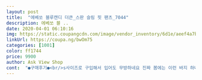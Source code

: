 ```yaml
---
layout: post 
title:  "에베쏘 블루캔디 더큰_스판 슬림 핏 팬츠_7044" 
description: 에베쏘 블 ..
date: 2020-04-01 06:10:16 
img: https://static.coupangcdn.com/image/vendor_inventory/6d1e/aeef4a7b28523c741bcd45d9381bf9a7819756257e9b8b82949035b91eec.jpg 
linkUrl: https://coupa.ng/bwOm75 
categories: [1001] 
color: ff1744 
price: 9900 
author: Ask View Shop 
cont:  "●구매후기●<br/>s사이즈로 구입해서 입어도 무방하네요 진짜 봄에는 이런 바지 하나씩 있는게 가장 좋지요<br/>데일리로 잘입을 것 같아용<br/>바지잘못사면 허벅지 띵띵하게 부각되 보이는것 같구<br/>사이즈도 좋구요^^ 배송도 총알이라 바로입을수잇어서 다행이엇어요ㅠㅠㅎㅎ 정말감사합니당!<br/>살때마다 고민인데~~<br/>스판기질이라 제가 좋아하죠<br/>이번에 한번만에 성공했네요 ㅎㅎ<br/>진짜 짱 추천합니다 굳굳<br/>추천합니다 흰색 티셔츠 위에도 입어도 무방하답니다<br/>핏도 어정정해서<br/>핏조아서 만족스럽습니다<br/>허벅지가 좀 살이 있어서 종아리는 크나 허벅지가 땡겨서 못입는 바지가 있어요 근데 이 제품은 딱 제가 원하는 스타일이라서 그리고 블랙!<br/>" 
---
```


